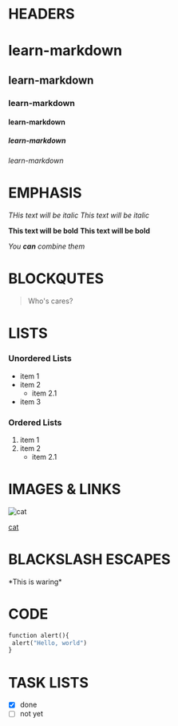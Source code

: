 # HEADERS
# learn-markdown
## learn-markdown
### learn-markdown
#### learn-markdown
##### learn-markdown
###### learn-markdown

# EMPHASIS
*THis text will be italic*
_This text will be italic_

**This text will be bold**
__This text will be bold__

*You __can__ combine them*

# BLOCKQUTES
> Who's cares?

# LISTS
### Unordered Lists
* item 1
* item 2
  * item 2.1
* item 3
### Ordered Lists
1. item 1
2. item 2
    * item 2.1

# IMAGES & LINKS
![cat](https://www.newshub.co.nz/home/lifestyle/2019/08/the-top-five-cat-memes-of-all-time-rated/_jcr_content/par/video/image.dynimg.1280.q75.jpg/v1565234972425/KNOWYOURMEME-sad-cat-crying-1120.jpg)

[cat](https://www.newshub.co.nz/home/lifestyle/2019/08/the-top-five-cat-memes-of-all-time-rated/_jcr_content/par/video/image.dynimg.1280.q75.jpg/v1565234972425/KNOWYOURMEME-sad-cat-crying-1120.jpg)

# BLACKSLASH ESCAPES
\*This is waring\*

# CODE
```python
function alert(){
 alert("Hello, world")
}
```
# TASK LISTS
- [x] done
- [ ] not yet
